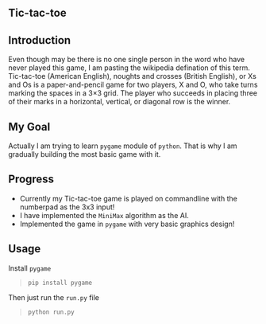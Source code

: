 Tic-tac-toe
-----------
Introduction
------------
Even though may be there is no one single person in the word who have never played this game, I am pasting the wikipedia defination of this term.
Tic-tac-toe (American English), noughts and crosses (British English), or Xs and Os is a paper-and-pencil game for two players, X and O, who take turns marking the spaces in a 3×3 grid. The player who succeeds in placing three of their marks in a horizontal,
vertical, or diagonal row is the winner.

My Goal
-------

Actually I am trying to learn `pygame` module of `python`. That is why I am gradually building the most basic game with it.

Progress
---------
- Currently my Tic-tac-toe game is played on commandline with the numberpad as the 3x3 input!
- I have implemented the `MiniMax` algorithm as the AI.
- Implemented the game in `pygame` with very basic graphics design!

Usage
-----
Install `pygame`

>`pip install pygame`

Then just run the `run.py` file

>`python run.py`